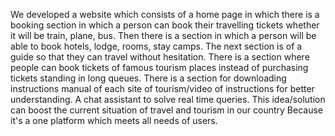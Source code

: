 We developed a website which consists of a home page in which there is a booking section in which a person can book their travelling tickets whether it will be train, plane, bus. Then there is a section in which a person will be able to book hotels, lodge, rooms, stay camps. The next section is of a guide so that they can travel without hesitation. There is a section where people can book tickets of famous tourism places instead of purchasing tickets standing in long queues. There is a section for downloading instructions manual of each site of tourism/video of instructions for better understanding. A chat assistant to solve real time queries. This idea/solution can boost the current situation of travel and tourism in our country Because it's a one platform which meets all needs of users.
